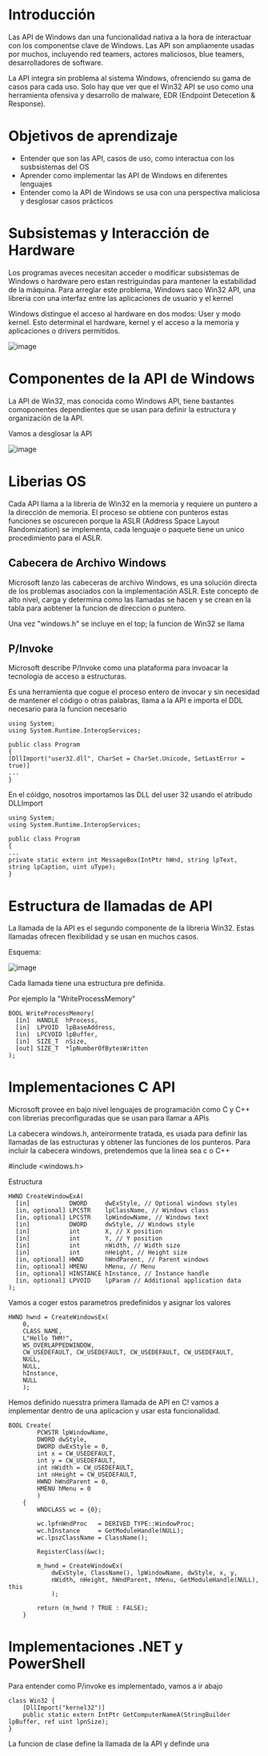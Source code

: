 # Introducción

Las API de Windows dan una funcionalidad nativa a la hora de interactuar con los componentse clave de Windows. Las API son ampliamente usadas por muchos, incluyendo red teamers, actores maliciosos, blue teamers, desarrolladores de software.

La API integra sin problema al sistema Windows, ofrenciendo su gama de casos para cada uso. Solo hay que ver que el Win32 API se uso como una herramienta ofensiva y desarrollo de malware, EDR (Endpoint Detecetion & Response).

# Objetivos de aprendizaje

- Entender que son las API, casos de uso, como interactua con los susbsistemas del OS
- Aprender como implementar las API de Windows en diferentes lenguajes
- Entender como la API de Windows se usa con una perspectiva maliciosa y desglosar casos prácticos

# Subsistemas y Interacción de Hardware

Los programas aveces necesitan acceder o modificar subsistemas de Windows o hardware pero estan restriguindas para mantener la estabilidad de la máquina. Para arreglar este problema, Windows saco Win32 API, una libreria con una interfaz entre las aplicaciones de usuario y el kernel

Windows distingue el acceso al hardware en dos modos: User y modo kernel. Esto determinal el hardware, kernel y el acceso a la memoria y aplicaciones o drivers permitidos.

![image](https://github.com/user-attachments/assets/6a8ad962-32d6-49e5-ba3d-f4efd14300b0)

# Componentes de la API de Windows

La API de Win32, mas conocida como Windows API, tiene bastantes comoponentes dependientes que se usan para definir la estructura y organización de la API.

Vamos a desglosar la API

![image](https://github.com/user-attachments/assets/a676a328-d867-4f6f-980b-34ef2babdafe)

# Liberias OS

Cada API llama a la libreria de Win32 en la memoria y requiere un puntero a la dirección de memoria. El proceso se obtiene con punteros estas funciones se oscurecen porque la ASLR (Address Space Layout Randomization) se implementa, cada lenguaje o paquete tiene un unico procedimiento para el ASLR.

## Cabecera de Archivo Windows

Microsoft lanzo las cabeceras de archivo Windows, es una solución directa de los problemas asociados con la implementación ASLR. Este concepto de alto nivel, carga y determina como las llamadas se hacen y se crean en la tabla para aobtener la funcion de direccion o puntero.

Una vez "windows.h" se incluye en el top; la funcion de Win32 se llama

## P/Invoke

Microsoft describe P/Invoke como una plataforma para invoacar la tecnologia de acceso a estructuras.

Es una herramienta que cogue el proceso entero de invocar y sin necesidad de mantener el código o otras palabras, llama a la API e importa el DDL necesario para la funcion necesario

```
using System;
using System.Runtime.InteropServices;

public class Program
{
[DllImport("user32.dll", CharSet = CharSet.Unicode, SetLastError = true)]
...
}

```

En el cóidgo, nosotros importamos las DLL del user 32 usando el atribudo DLLImport

```
using System;
using System.Runtime.InteropServices;

public class Program
{
...
private static extern int MessageBox(IntPtr hWnd, string lpText, string lpCaption, uint uType);
}
```

# Estructura de llamadas de API

La llamada de la API es el segundo componente de la libreria Win32. Estas llamadas ofrecen flexibilidad y se usan en muchos casos.

Esquema:

![image](https://github.com/user-attachments/assets/550224d7-2e14-4501-b7d3-9b108ec189a4)

Cada llamada tiene una estructura pre definida. 

Por ejemplo la "WriteProcessMemory"

```
BOOL WriteProcessMemory(
  [in]  HANDLE  hProcess,
  [in]  LPVOID  lpBaseAddress,
  [in]  LPCVOID lpBuffer,
  [in]  SIZE_T  nSize,
  [out] SIZE_T  *lpNumberOfBytesWritten
);
```

# Implementaciones C API

Microsoft provee en bajo nivel lenguajes de programación como C y C++ con librerias preconfiguradas que se usan para llamar a APIs

La cabecera windows.h, anteirormente tratada, es usada para definir las llamadas de las estructuras y obtener las funciones de los punteros. Para incluir la cabecera windows, pretendemos que la linea sea c o C++

#include <windows.h>

Estructura

```
HWND CreateWindowExA(
  [in]           DWORD     dwExStyle, // Optional windows styles
  [in, optional] LPCSTR    lpClassName, // Windows class
  [in, optional] LPCSTR    lpWindowName, // Windows text
  [in]           DWORD     dwStyle, // Windows style
  [in]           int       X, // X position
  [in]           int       Y, // Y position
  [in]           int       nWidth, // Width size
  [in]           int       nHeight, // Height size
  [in, optional] HWND      hWndParent, // Parent windows
  [in, optional] HMENU     hMenu, // Menu
  [in, optional] HINSTANCE hInstance, // Instance handle
  [in, optional] LPVOID    lpParam // Additional application data
);
```

Vamos a coger estos parametros predefinidos y asignar los valores

```
HWND hwnd = CreateWindowsEx(
	0, 
	CLASS_NAME, 
	L"Hello THM!", 
	WS_OVERLAPPEDWINDOW, 
	CW_USEDEFAULT, CW_USEDEFAULT, CW_USEDEFAULT, CW_USEDEFAULT, 
	NULL, 
	NULL, 
	hInstance, 
	NULL
	);
```

Hemos definido nuesstra primera llamada de API en C! vamos a implementar dentro de una aplicacion y usar esta funcionalidad.

```
BOOL Create(
        PCWSTR lpWindowName,
        DWORD dwStyle,
        DWORD dwExStyle = 0,
        int x = CW_USEDEFAULT,
        int y = CW_USEDEFAULT,
        int nWidth = CW_USEDEFAULT,
        int nHeight = CW_USEDEFAULT,
        HWND hWndParent = 0,
        HMENU hMenu = 0
        )
    {
        WNDCLASS wc = {0};

        wc.lpfnWndProc   = DERIVED_TYPE::WindowProc;
        wc.hInstance     = GetModuleHandle(NULL);
        wc.lpszClassName = ClassName();

        RegisterClass(&wc);

        m_hwnd = CreateWindowEx(
            dwExStyle, ClassName(), lpWindowName, dwStyle, x, y,
            nWidth, nHeight, hWndParent, hMenu, GetModuleHandle(NULL), this
            );

        return (m_hwnd ? TRUE : FALSE);
    }
```

# Implementaciones .NET y PowerShell

Para entender como P/invoke es implementado, vamos a ir abajo

```
class Win32 {
	[DllImport("kernel32")]
	public static extern IntPtr GetComputerNameA(StringBuilder lpBuffer, ref uint lpnSize);
}
```

La funcion de clase define la llamada de la API y definde una

